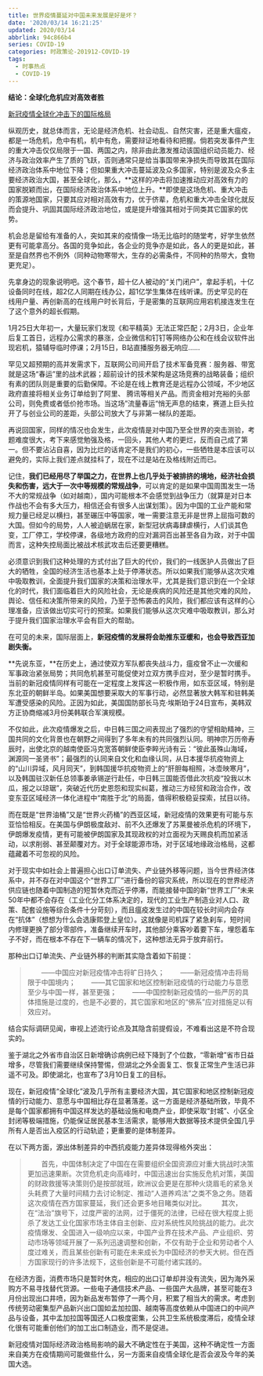 ```yaml
---
title: 世界疫情蔓延对中国未来发展是好是坏？
date: '2020/03/14 16:21:25'
updated: 2020/03/14
abbrlink: 94c866b4
series: COVID-19
categories: 时政策论-201912-COVID-19
tags:
  - 时事热点
  - COVID-19
---
```


**结论：全球化危机应对高效者胜**

[新冠疫情全球化冲击下的国际格局](http://www.chinavalue.net/Finance/Blog/2020-2-27/1851980.aspx)

纵观历史，就总体而言，无论是经济危机、社会动乱、自然灾害，还是重大瘟疫，都是一场危机，危中有机，机中有危，需要辩证地看待和把握。倘若突发事件产生的重大冲击仅仅局限于一国、两国之内，除非由此激发推动该国组织动员能力、经济与政治效率产生了质的飞跃，否则通常只是给当事国带来净损失而导致其在国际经济政治体系中地位下降；但如果重大冲击蔓延波及众多国家，特别是波及众多主要经济政治大国，甚至全球化，那么，**这样的冲击将加速推动应对高效有力的国家脱颖而出，在国际经济政治体系中地位上升。**即使是这场危机、重大冲击的策源地国家，只要其应对相对高效有力，优于侪辈，危机和重大冲击全球化就反而会提升、巩固其国际经济政治地位，或是提升增强其相对于同类其它国家的优势。

机会总是留给有准备的人，突如其来的疫情像一场无比临时的随堂考，好学生依然更有可能拿高分。各国的竞争如此，各企业的竞争亦是如此，各人的更是如此，甚至是自然界也不例外（同种动物寒带大，生存的必需条件，不同种的热带大，食物更充足）。

先拿身边的现象说明吧。这个春节，超十亿人被动的“关门闭户”，拿起手机，十亿设备同时在线，超2亿人同期在线办公，超1亿学生集体在线听课。历史罕见的在线用户量、再创新高的在线用户时长背后，于是密集的互联网应用宕机接连发生在了这个意外的超长假期。

1月25日大年初一，大量玩家们发现《和平精英》无法正常匹配；2月3日，企业年后复工首日，远程办公需求的暴涨，企业微信和钉钉等网络办公和在线会议软件出现宕机，猿辅导临时停课；2月15日，B站直播服务器无响应……

罕见又超预期的高并发需求下，互联网公司间开启了技术军备竞赛：服务器、带宽就是这场“春运”里的战术武器；超前设计的技术架构是这场竞赛的战略装备；组织有素的团队则是重要的后勤保障。不论是在线上教育还是远程办公领域，不少地区政府直接将相关业务订单给到了阿里、 腾讯等相关产品。而资金相对充裕的头部公司，则免费或者低价抢市场。当这场”流量春运“悄无声息的结束，赛道上巨头拉开了与创业公司的差距，头部公司放大了与非第一梯队的差距。

再说回国家，同样的情况也会发生，此次疫情是对中国乃至全世界的突击测验，考题难度很大，考下来感觉勉强及格，一回头，其他人考的更烂，反而自己成了第一。但不要沾沾自喜，因为比烂的话肯定不是我们的初心，一些牺牲是本应该可以避免的，实际上我们差点就挂科了，现在不过是站在及格线附近而已。

记住，**我们已经用尽了举国之力，在世界上也几乎处于被排挤的境地，经济社会损失和伤害，远大于一次中等规模的常规战争**，可以肯定的是如果中国周围发生一场不大的常规战争（如对越南），国内可能根本不会感觉到战争压力（就算是对日本作战也不会有多大压力，相信还会有很多人出谋划策）。因为中国的工业产能和常规力量已经足以横扫，甚至碾压中等国家，唯一需要注意无非是世界上屈指可数的大国。但如今的局势，人人被迫蜗居在家，新型冠状病毒肆虐横行，人们谈其色变，工厂停工，学校停课，各级地方政府的应对漏洞百出甚至各自为政，对于中国而言，这种失控局面比被战术核武攻击后还要更糟糕。

必须意识到我们这种处理的方式付出了巨大的代价，我们的一线医护人员做出了巨大的牺牲，全国的经济生活也基本上处于停滞状态。所以如果我们能够从这次灾难中吸取教训，全面提升我们国家的决策和治理水平，尤其是我们意识到在一个全球化的时代，我们面临着巨大的风险社会，无论是疾病的风险还是其他灾难的风险，舆论、信任和决策所带来的风险，乃至于恐怖袭击的风险，我们都应该有这样的心理准备，应该做出切实可行的预案。如果我们能够从这次灾难中吸取教训，那么对于提升我们国家治理水平会有巨大的帮助。

在可见的未来，国际层面上，**新冠疫情的发展将会助推东亚缓和，也会导致西亚加剧失衡。**

**先说东亚，**在历史上，通过使双方军队都丧失战斗力，瘟疫曾不止一次缓和军事政治紧张局势；共同危机甚至可能促使对立双方携手应对，至少是暂时携手。当前的新冠疫情同样有可能在一定程度上发挥这一积极作用，如东亚区域，特别是东北亚的朝鲜半岛。如果美国想要采取大的军事行动，必然显著放大韩军和驻韩美军遭受感染的风险。正因为如此，美国国防部长马克·埃斯珀于24日宣布，美韩双方正协商缩减3月份美韩联合军演规模。

不仅如此，此次疫情爆发之后，中日韩三国之间表现出了强烈的守望相助精神，三国共同的文化背景也在朝野之间得到了多年未有的共同强烈认同。明神宗万历帝寿辰时，出使北京的越南使臣冯克宽答朝鲜使臣李睟光诗有云：“彼此虽殊山海域，渊源同一圣贤书”；最强烈的认同来自文化和血缘认同，从日本援华抗疫物资上的“山川异域，风月同天”，到韩国援华抗疫物资上的“肝胆每相照，冰壶映寒月”，以及韩国驻汉新任总领事姜承锡逆行赴任，中日韩三国能否借此次抗疫“投我以木瓜，报之以琼琚”，突破近代历史恩怨和现实纠葛，推动三方经贸和政治合作，改变东亚区域经济一体化进程中“南胜于北”的局面，值得积极稳妥探索，拭目以待。

而在既是“世界油桶”又是“世界火药桶”的西亚区域，新冠疫情的效果更有可能与东亚恰恰相反。在美国与伊朗极度敌对、前不久还爆发了苏莱曼被杀危机的环境下，伊朗爆发疫情，更有可能被伊朗国家及其现政权的对立面视为天赐良机而加紧活动，以求削弱、甚至颠覆对方。对于全球能源市场，对于区域地缘政治格局，这都蕴藏着不可忽视的风险。

对于现实中如社会上普遍担心出口订单流失、产业链外移等问题，当今世界经济体系中，并不存在对中国这个“世界工厂”进行备份的容灾系统，所以现在的世界经济供应链也随着中国制造的短暂休克而近乎停滞，而能接替中国的新“世界工厂”未来50年中都不会存在（工业化分工体系决定的，现代的工业生产制造业对人口、政策、配套设施等综合条件十分苛刻），而且瘟疫发生过的中国在较长时间内会存在“抗体”（想想为什么会选康熙登上皇位）。这就像是司机踩了紧急刹车，短时间内修理更换了部分零部件，准备继续开车时，其他部分乘客吵着要下车，埋怨着车子不好，而在根本不存在下一辆车的情况下，这种想法无异于放弃前行。

那种出口订单流失、产业链外移的判断其实隐含着如下前提：

> 　　——中国应对新冠疫情冲击将旷日持久；
> 　　——新冠疫情冲击将局限于中国境内；
> 　　——其它国家和地区控制新冠疫情的行动能力与意愿至少与中国一样，甚至更强；
> 　　——中国控制新冠疫情的一些严厉的具体措施是过度的，也是不必要的，其它国家和地区的“佛系”应对措施足以有效应对。

结合实际调研见闻，审视上述流行论点及其隐含前提假设，不难看出这是不符合现实的。

鉴于湖北之外省市自治区日新增确诊病例已经下降到了个位数，“零新增”省市日益增多，尽管我们需要继续保持警惕，但湖北之外全面复工、恢复正常生产生活已非遥不可及。即使湖北，也宣布了3月10日复工的目标。

现在，新冠疫情“全球化”波及几乎所有主要经济大国，其它国家和地区控制新冠疫情的行动能力、意愿与中国相比存在显著落差。这一方面是经济基础所致，毕竟不是每个国家都拥有中国这样发达的基础设施和电商产业，即使采取“封城”、小区全封闭等极端措施，仍能保证居民基本生活需求，能够用大数据等技术提供全国几乎所有人是否出入疫区的行动轨迹；更重要的是体制差异。

在以下两方面，源出体制差异的中西抗疫能力差异体现得格外突出：

> 　　首先，中国体制决定了中国在在需要组织全国资源应对重大挑战时决策更加迅速果断。次贷危机走向高峰时，中国迅速出台实施反危机对策，美国的财政救援等决策则仍是按部就班，欧洲议会更是在那种火烧眉毛的紧急关头耗费了大量时间精力去讨论制定、推动“人道养鸡法”之类不急之务。随着这次疫情在西方国家蔓延，我们还会更多地目睹类似对比。
> 　　其次，在“法治”旗号下，过度严密的法网，过于僵死的法律，已经在很大程度上扼杀了发达工业化国家市场主体自主创新、应对系统性风险挑战的能力。此次疫情爆发、全国进入一级响应以来，中国产业界在技术产品、产业组织、劳动市场等领域开展了一系列迅速调整和创新，不仅有助于企业和劳动者个人度过难关，而且某些创新有可能在未来成长为中国经济的参天大树。但在西方国家现行的许多法规下，这些创新是不可能付诸实践的。

在经济方面，消费市场只是暂时休克，相应的出口订单却并没有流失，因为海外采购方不易寻找替代货源。一些电子通信技术产品、一些国产大品牌，甚至可能在3月份出现出口井喷，因为新品发布暂停了一两个月，积累了相当大的需求。考虑到传统劳动密集型产品新兴出口国如孟加拉国、越南等高度依赖从中国进口的中间产品与设备，其中孟加拉国等国还人口极度密集，公共卫生系统极度滞后，疫情全球化很有可能重创他们的加工出口制造业，而不是促进。

新冠疫情对国际经济政治格局影响的最大不确定性在于美国，这种不确定性一方面来自美方在疫情期间可能做些什么，另一方面来自疫情全球化是否会波及今年的美国大选。